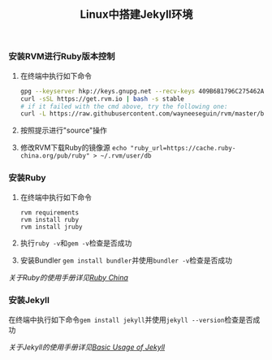 <header><h2 align="center">Linux中搭建Jekyll环境</h2></header>

### 安装RVM进行Ruby版本控制

1. 在终端中执行如下命令

	```bash
	gpg --keyserver hkp://keys.gnupg.net --recv-keys 409B6B1796C275462A1703113804BB82D39DC0E3
	curl -sSL https://get.rvm.io | bash -s stable
	# if it failed with the cmd above, try the following one:
	curl -L https://raw.githubusercontent.com/wayneeseguin/rvm/master/binscripts/rvm-installer | bash -s stable
	```
2. 按照提示进行"source"操作
3. 修改RVM下载Ruby的镜像源
`echo "ruby_url=https://cache.ruby-china.org/pub/ruby" > ~/.rvm/user/db`

### 安装Ruby 

1. 在终端中执行如下命令

	```
	rvm requirements
	rvm install ruby
	rvm install jruby
	```
2. 执行`ruby -v`和`gem -v`检查是否成功

3. 安装Bundler `gem install bundler`并使用`bundler -v`检查是否成功

*关于Ruby的使用手册详见[Ruby China](http://ruby-china.org/wiki/rvm-guide)*

### 安装Jekyll

在终端中执行如下命令`gem install jekyll`并使用`jekyll --version`检查是否成功

*关于Jekyll的使用手册详见[Basic Usage of Jekyll](https://jekyllrb.com/docs/usage/)*
